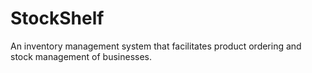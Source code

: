 # StockShelf
An inventory management system that facilitates product ordering and stock management of businesses.
